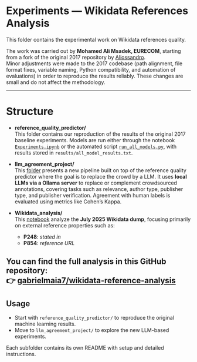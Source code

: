 # Experiments — Wikidata References Analysis

This folder contains the experimental work on Wikidata references quality.

The work was carried out by **Mohamed Ali Msadek, EURECOM**, starting from a fork of the original 2017 repository by [Aliossandro](https://github.com/Aliossandro/WD_references_analysis).  
Minor adjustments were made to the 2017 codebase (path alignment, file format fixes, variable naming, Python compatibility, and automation of evaluations) in order to reproduce the results reliably. These changes are small and do not affect the methodology.

---

# Structure

- **reference_quality_predictor/**  
This folder contains our reproduction of the results of the original 2017 baseline experiments. Models are run either through the notebook [`Experiments.ipynb`](reference_quality_predictor/Expriments.ipynb) or the automated script [`run_all_models.py`](reference_quality_predictor/run_all_models.py), with results stored in `results/all_model_results.txt`.

- **llm_agreement_project/**  
This [folder](llm_agreement_project) presents a new pipeline built on top of the reference quality predictor where the goal is to replace the crowd by a LLM. It uses **local LLMs via a Ollama server** to replace or complement crowdsourced annotations, covering tasks such as relevance, author type, publisher type, and publisher verification. Agreement with human labels is evaluated using metrics like Cohen’s Kappa.

- **Wikidata_analysis/**  
This [notebook](`Wikidata_analysis_v3.ipynb`) analyze the **July 2025 Wikidata dump**, focusing primarily on external reference properties such as:
   - **P248**: *stated in*  
   - **P854**: *reference URL*

You can find the full analysis in this GitHub repository:  
👉 [gabrielmaia7/wikidata-reference-analysis](https://github.com/gabrielmaia7/wikidata-reference-analysis)
---

## Usage

- Start with `reference_quality_predictor/` to reproduce the original machine learning results.  
- Move to `llm_agreement_project/` to explore the new LLM-based experiments.

Each subfolder contains its own README with setup and detailed instructions.
